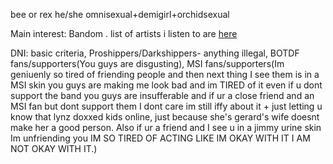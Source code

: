 bee or rex he/she omnisexual+demigirl+orchidsexual

Main interest: Bandom . list of artists i listen to are [here](https://rentry.co/went)

DNI: basic criteria, Proshippers/Darkshippers- anything illegal, BOTDF fans/supporters(You guys are disgusting), MSI fans/supporters(Im geniuenly so tired of friending people and then next thing I see them is in a MSI skin you guys are making me look bad and im TIRED of it even if u dont support the band you guys are insufferable and if ur a close friend and an MSI fan but dont support them I dont care im still iffy about it + just letting u know that lynz doxxed kids online, just because she's gerard's wife doesnt make her a good person. Also if ur a friend and I see u in a jimmy urine skin Im unfriending you IM SO TIRED OF ACTING LIKE IM OKAY WITH IT I AM NOT OKAY WITH IT.)
